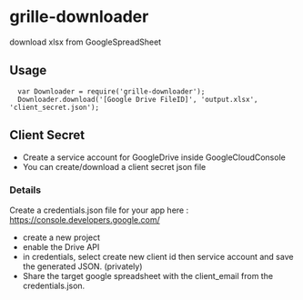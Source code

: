 # grille-downloader
download xlsx from GoogleSpreadSheet

## Usage
```
  var Downloader = require('grille-downloader');
  Downloader.download('[Google Drive FileID]', 'output.xlsx', 'client_secret.json');
```

## Client Secret

* Create a service account for GoogleDrive inside GoogleCloudConsole
* You can create/download a client secret json file

### Details
Create a credentials.json file for your app here : https://console.developers.google.com/

* create a new project
* enable the Drive API
* in credentials, select create new client id then service account and save the generated JSON. (privately)
* Share the target google spreadsheet with the client_email from the credentials.json.
